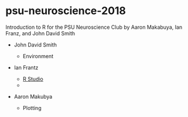 # psu-neuroscience-2018
Introduction to R for the PSU Neuroscience Club by Aaron Makabuya, Ian Franz, and John David Smith

* John David Smith
  + Environment
  
* Ian Frantz
  + [R Studio](https://github.com/smithjd/psu-neuroscience-2018/tree/master/Ian)
  + 

* Aaron Makubya
  + Plotting